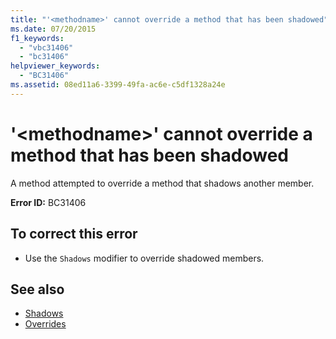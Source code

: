 ```yaml
---
title: "'<methodname>' cannot override a method that has been shadowed"
ms.date: 07/20/2015
f1_keywords: 
  - "vbc31406"
  - "bc31406"
helpviewer_keywords: 
  - "BC31406"
ms.assetid: 08ed11a6-3399-49fa-ac6e-c5df1328a24e
---
```

# '\<methodname>' cannot override a method that has been shadowed
A method attempted to override a method that shadows another member.  
  
 **Error ID:** BC31406  
  
## To correct this error  
  
- Use the `Shadows` modifier to override shadowed members.  
  
## See also

- [Shadows](../../visual-basic/language-reference/modifiers/shadows.md)
- [Overrides](../../visual-basic/language-reference/modifiers/overrides.md)
